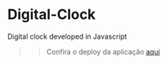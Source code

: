 # Digital-Clock

Digital clock developed in Javascript

>> Confira o deploy da aplicação <a href = "https://meu-repositorio-8m3gyhru3-oliverdornellas.vercel.app/">aqui<a/>
